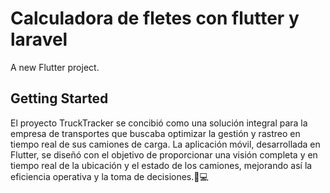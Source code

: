 # Calculadora de fletes con flutter y laravel
A new Flutter project.

## Getting Started

El proyecto TruckTracker se concibió como una solución integral para la empresa de transportes que buscaba optimizar la gestión y rastreo en tiempo real de sus camiones de carga. La aplicación móvil, desarrollada en Flutter, se diseñó con el objetivo de proporcionar una visión completa y en tiempo real de la ubicación y el estado de los camiones, mejorando así la eficiencia operativa y la toma de decisiones.📱💻
